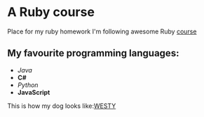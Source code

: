 # A Ruby course
Place for my ruby homework
I'm following awesome Ruby [course](https://github.com/monorkin/learn.rb)

## My favourite programming languages:

* *Java*
* **C#**
* *Python*
* **JavaScript**

This is how my dog looks like:[WESTY](http://4.bp.blogspot.com/-DR2UkL4KMs4/TpWIZmBK5PI/AAAAAAAAAJM/eDSTaWkqnTI/s1600/zapadno+skotski+beli+terijer2_0.jpg)


